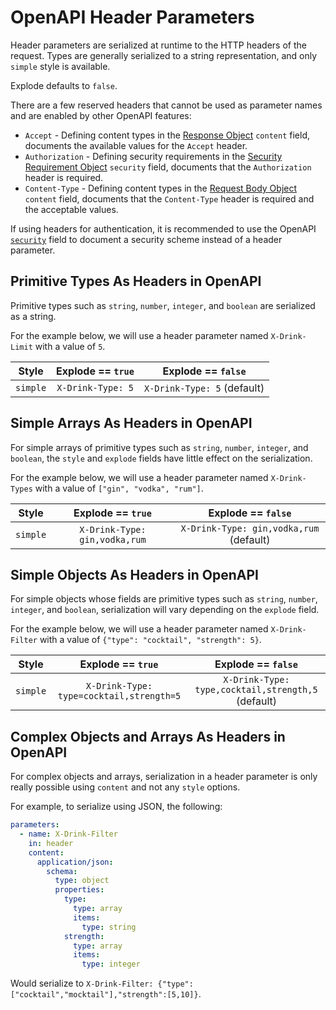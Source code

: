 # OpenAPI Header Parameters

Header parameters are serialized at runtime to the HTTP headers of the request. Types are generally serialized to a string representation, and only `simple` style is available.

Explode defaults to `false`.

There are a few reserved headers that cannot be used as parameter names and are enabled by other OpenAPI features:

- `Accept` - Defining content types in the [Response Object](/openapi/paths/operations/responses#response-object) `content` field, documents the available values for the `Accept` header.
- `Authorization` - Defining security requirements in the [Security Requirement Object](/openapi/security#security-requirement-object) `security` field, documents that the `Authorization` header is required.
- `Content-Type` - Defining content types in the [Request Body Object](/openapi/paths/operations/requests) `content` field, documents that the `Content-Type` header is required and the acceptable values.

If using headers for authentication, it is recommended to use the OpenAPI [`security`](/openapi/security) field to document a security scheme instead of a header parameter.

## Primitive Types As Headers in OpenAPI

Primitive types such as `string`, `number`, `integer`, and `boolean` are serialized as a string.

For the example below, we will use a header parameter named `X-Drink-Limit` with a value of `5`.

| Style    | Explode == `true` |     Explode == `false`      |
| -------- | :---------------: | :-------------------------: |
| `simple` | `X-Drink-Type: 5` | `X-Drink-Type: 5` (default) |

## Simple Arrays As Headers in OpenAPI

For simple arrays of primitive types such as `string`, `number`, `integer`, and `boolean`, the `style` and `explode` fields have little effect on the serialization.

For the example below, we will use a header parameter named `X-Drink-Types` with a value of `["gin", "vodka", "rum"]`.

| Style    |       Explode == `true`       |           Explode == `false`            |
| -------- | :---------------------------: | :-------------------------------------: |
| `simple` | `X-Drink-Type: gin,vodka,rum` | `X-Drink-Type: gin,vodka,rum` (default) |

## Simple Objects As Headers in OpenAPI

For simple objects whose fields are primitive types such as `string`, `number`, `integer`, and `boolean`, serialization will vary depending on the `explode` field.

For the example below, we will use a header parameter named `X-Drink-Filter` with a value of `{"type": "cocktail", "strength": 5}`.

| Style    |            Explode == `true`             |                 Explode == `false`                 |
| -------- | :--------------------------------------: | :------------------------------------------------: |
| `simple` | `X-Drink-Type: type=cocktail,strength=5` | `X-Drink-Type: type,cocktail,strength,5` (default) |

## Complex Objects and Arrays As Headers in OpenAPI

For complex objects and arrays, serialization in a header parameter is only really possible using `content` and not any `style` options.

For example, to serialize using JSON, the following:

```yaml
parameters:
  - name: X-Drink-Filter
    in: header
    content:
      application/json:
        schema:
          type: object
          properties:
            type:
              type: array
              items:
                type: string
            strength:
              type: array
              items:
                type: integer
```

Would serialize to `X-Drink-Filter: {"type":["cocktail","mocktail"],"strength":[5,10]}`.